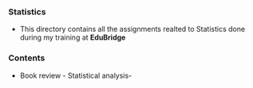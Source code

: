 
### Statistics 
* This directory contains all the assignments realted to Statistics done during my training at **EduBridge**

### Contents 
* Book review - Statistical analysis- 
